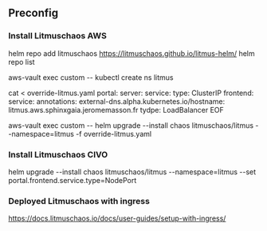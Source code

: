 ## Preconfig

### Install Litmuschaos AWS

helm repo add litmuschaos https://litmuschaos.github.io/litmus-helm/
helm repo list

aws-vault exec custom -- kubectl create ns litmus

cat <<EOF > override-litmus.yaml
portal:
  server:
    service:
      type: ClusterIP
  frontend:
    service:
      annotations:
        external-dns.alpha.kubernetes.io/hostname: litmus.aws.sphinxgaia.jeromemasson.fr
      tydpe: LoadBalancer
EOF

aws-vault exec custom -- helm upgrade --install chaos litmuschaos/litmus --namespace=litmus -f override-litmus.yaml


### Install Litmuschaos CIVO

helm upgrade --install chaos litmuschaos/litmus --namespace=litmus --set portal.frontend.service.type=NodePort

### Deployed Litmuschaos with ingress

https://docs.litmuschaos.io/docs/user-guides/setup-with-ingress/